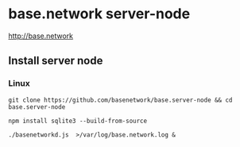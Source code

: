 base.network server-node
========================
http://base.network

Install server node
-------------------
### Linux
`git clone https://github.com/basenetwork/base.server-node && cd base.server-node`

`npm install sqlite3 --build-from-source`

`./basenetworkd.js  >/var/log/base.network.log &`
